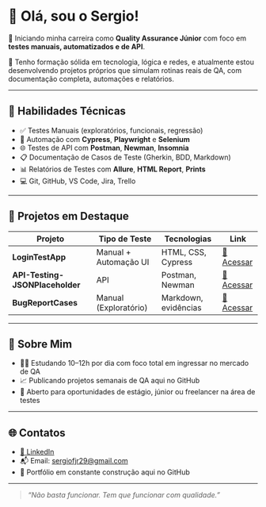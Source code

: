 # 👋 Olá, sou o Sergio!

🎯 Iniciando minha carreira como **Quality Assurance Júnior** com foco em **testes manuais, automatizados e de API**.

🔎 Tenho formação sólida em tecnologia, lógica e redes, e atualmente estou desenvolvendo projetos próprios que simulam rotinas reais de QA, com documentação completa, automações e relatórios.

---

## 🧪 Habilidades Técnicas

- ✅ Testes Manuais (exploratórios, funcionais, regressão)
- 🧰 Automação com **Cypress**, **Playwright** e **Selenium**
- 🌐 Testes de API com **Postman**, **Newman**, **Insomnia**
- 📋 Documentação de Casos de Teste (Gherkin, BDD, Markdown)
- 📊 Relatórios de Testes com **Allure**, **HTML Report**, **Prints**
- 💻 Git, GitHub, VS Code, Jira, Trello

---

## 🚀 Projetos em Destaque

| Projeto | Tipo de Teste | Tecnologias | Link |
|--------|----------------|-------------|------|
| **LoginTestApp** | Manual + Automação UI | HTML, CSS, Cypress | [🔗 Acessar](https://github.com/sergiobrt/LoginTestApp) |
| **API-Testing-JSONPlaceholder** | API | Postman, Newman | [🔗 Acessar](https://github.com/sergiobrt/API-Testing-JSONPlaceholder) |
| **BugReportCases** | Manual (Exploratório) | Markdown, evidências | [🔗 Acessar](https://github.com/sergiobrt/BugReportCases) |

---

## 📌 Sobre Mim

- 👨‍💻 Estudando 10–12h por dia com foco total em ingressar no mercado de QA
- 📈 Publicando projetos semanais de QA aqui no GitHub
- 🤝 Aberto para oportunidades de estágio, júnior ou freelancer na área de testes

---

## 🌐 Contatos

- [🔗 LinkedIn](https://www.linkedin.com/in/sergiobrt)  
- 📬 Email: sergiofjr29@gmail.com  
- 📁 Portfólio em constante construção aqui no GitHub

---

> *“Não basta funcionar. Tem que funcionar com qualidade.”*
